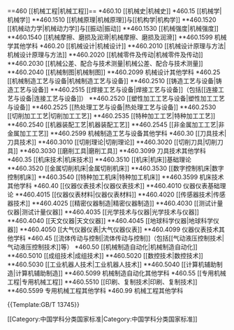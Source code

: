 ==460 [[机械工程|机械工程]]==
*460.10 [[机械史|机械史]]
*460.15 [[机械学|机械学]]
**460.1510 [[机械原理|机械原理]]与[[机构学|机构学]]
**460.1520 [[机械动力学|机械动力学]]与[[振动|振动]]
**460.1530 [[机械强度|机械强度]]
**460.1540 [[机械摩擦、磨损及润滑|机械摩擦、磨损及润滑]]
**460.1599 机械学其他学科
*460.20 [[机械设计|机械设计]]
**460.2010 [[机械设计原理与方法|机械设计原理与方法]]
**460.2020 [[机械零件及传动|机械零件及传动]]
**460.2030 [[机械公差、配合与技术测量|机械公差、配合与技术测量]]
**460.2040 [[机械制图|机械制图]]
**460.2099 机械设计其他学科
*460.25 [[机械制造工艺与设备|机械制造工艺与设备]]
**460.2510 [[铸造工艺与设备|铸造工艺与设备]]
**460.2515 [[焊接工艺与设备|焊接工艺与设备]]（包括[[连接工艺与设备|连接工艺与设备]]）
**460.2520 [[塑性加工工艺与设备|塑性加工工艺与设备]]
**460.2525 [[热处理工艺与设备|热处理工艺与设备]]
**460.2530 [[切削加工工艺|切削加工工艺]]
**460.2535 [[特种加工工艺|特种加工工艺]]
**460.2540 [[机器装配工艺|机器装配工艺]]
**460.2545 [[非金属加工工艺|非金属加工工艺]]
**460.2599 机械制造工艺与设备其他学科
*460.30 [[刀具技术|刀具技术]]
**460.3010 [[切削理论|切削理论]]
**460.3020 [[切削刀具|切削刀具]]
**460.3030 [[磨削工具|磨削工具]]
**460.3099 刀具技术其他学科
*460.35 [[机床技术|机床技术]]
**460.3510 [[机床|机床]]基础理论
**460.3520 [[金属切削机床|金属切削机床]]
**460.3530 [[数字控制机床|数字控制机床]]
**460.3540 [[特种加工机床|特种加工机床]]
**460.3599 机床技术其他学科
*460.40 [[仪器仪表技术|仪器仪表技术]]
**460.4010 仪器仪表基础理论
**460.4015 [[仪器仪表材料|仪器仪表材料]]
**460.4020 [[传感器技术|传感器技术]]
**460.4025 [[精密仪器制造|精密仪器制造]]
**460.4030 [[测试计量仪器|测试计量仪器]]
**460.4035 [[光学技术与仪器|光学技术与仪器]]
**460.4040 [[天文仪器|天文仪器]]
**460.4045 [[地球科学仪器|地球科学仪器]]
**460.4050 [[大气仪器仪表|大气仪器仪表]]
**460.4099 仪器仪表技术其他学科
*460.45 [[流体传动与控制|流体传动与控制]]（包括[[气动液压控制技术|气动液压控制技术]]等）
*460.50 [[机械制造自动化|机械制造自动化]]
**460.5010 [[成组技术|成组技术]]
**460.5020 [[数控技术|数控技术]]
**460.5030 [[工业机器人技术|工业机器人技术]]
**460.5040 [[计算机辅助制造|计算机辅助制造]]
**460.5099 机械制造自动化其他学科
*460.55 [[专用机械工程|专用机械工程]]
**460.5510 [[印刷、复制技术|印刷、复制技术]]
**460.5599 专用机械工程其他学科
*460.99 机械工程其他学科

{{Template:GB/T 13745}}

[[Category:中国学科分类国家标准|Category:中国学科分类国家标准]]